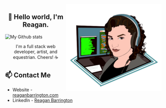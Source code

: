 
<img align="right" src="https://raw.githubusercontent.com/ReBarrington/ReBarrington/master/imgs/reagan_code2.png" alt="Reagan">

<h2 align="center"> 👋 Hello world, I'm Reagan. </h2>

![My Github stats](https://github-readme-stats.vercel.app/api?username=ReBarrington&show_icons=true)


<p align="center">
I'm a full stack web developer, artist, and equestrian. Cheers! ☕
</p>

## 📫 Contact Me
- Website - [reaganbarrington.com](https://reaganbarrington.com)
- LinkedIn - [Reagan Barrington](https://in.linkedin.com/in/reaganbarrington)


<!--
**ReBarrington/ReBarrington** is a ✨ _special_ ✨ repository because its `README.md` (this file) appears on your GitHub profile.

Here are some ideas to get you started:

- 🔭 I’m currently working on ...
- 🌱 I’m currently learning ...
- 👯 I’m looking to collaborate on ...
- 🤔 I’m looking for help with ...
- 💬 Ask me about ...
- 📫 How to reach me: ...
- 😄 Pronouns: ...
- ⚡ Fun fact: ...
-->
